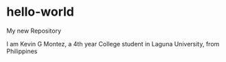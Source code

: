 # hello-world
My new Repository

I am Kevin G Montez, a 4th year College student in Laguna University, from Philippines
